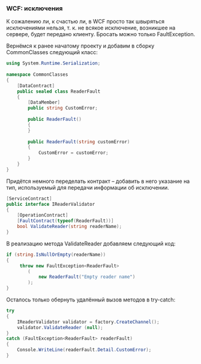 ﻿### WCF: исключения

К сожалению ли, к счастью ли, в WCF просто так швыряться исключениями нельзя, т. к. не всякое исключение, возникшее на сервере, будет передано клиенту. Бросать можно только FaultException<T>.

Вернёмся к ранее начатому проекту и добавим в сборку CommonClasses следующий класс:

```csharp
using System.Runtime.Serialization;
 
namespace CommonClasses
{
    [DataContract]
    public sealed class ReaderFault
    {
        [DataMember]
        public string CustomError;
 
        public ReaderFault()
        {
        }
 
        public ReaderFault(string customError)
        {
            CustomError = customError;
        }
    }
}
```

Придётся немного переделать контракт – добавить в него указание на тип, используемый для передачи информации об исключении.

```csharp
[ServiceContract]
public interface IReaderValidator
{
    [OperationContract]
    [FaultContract(typeof(ReaderFault))]
    bool ValidateReader(string readerName);
}
```

В реализацию метода ValidateReader добавляем следующий код:

```csharp
if (string.IsNullOrEmpty(readerName))
{
     throw new FaultException<ReaderFault>
        (
            new ReaderFault("Empty reader name")
        );
}
```

Осталось только обернуть удалённый вызов методов в try-catch:

```csharp
try
{
    IReaderValidator validator = factory.CreateChannel();
    validator.ValidateReader (null);
}
catch (FaultException<ReaderFault> readerFault)
{
    Console.WriteLine(readerFault.Detail.CustomError);
}
```
